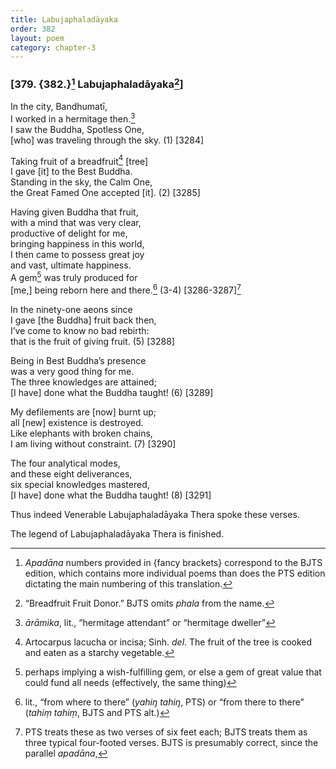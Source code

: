 ```yaml
---
title: Labujaphaladāyaka
order: 382
layout: poem
category: chapter-3
---
```


### \[379. {382.}[^1] Labujaphaladāyaka[^2]\]

In the city, Bandhumatī,  
I worked in a hermitage then.[^3]  
I saw the Buddha, Spotless One,  
\[who\] was traveling through the sky. (1) \[3284\]

Taking fruit of a breadfruit[^4] \[tree\]  
I gave \[it\] to the Best Buddha.  
Standing in the sky, the Calm One,  
the Great Famed One accepted \[it\]. (2) \[3285\]

Having given Buddha that fruit,  
with a mind that was very clear,  
productive of delight for me,  
bringing happiness in this world,  
I then came to possess great joy  
and vast, ultimate happiness.  
A gem[^5] was truly produced for  
\[me,\] being reborn here and there.[^6] (3-4) \[3286-3287\][^7]

In the ninety-one aeons since  
I gave \[the Buddha\] fruit back then,  
I’ve come to know no bad rebirth:  
that is the fruit of giving fruit. (5) \[3288\]

Being in Best Buddha’s presence  
was a very good thing for me.  
The three knowledges are attained;  
\[I have\] done what the Buddha taught! (6) \[3289\]

My defilements are \[now\] burnt up;  
all \[new\] existence is destroyed.  
Like elephants with broken chains,  
I am living without constraint. (7) \[3290\]

The four analytical modes,  
and these eight deliverances,  
six special knowledges mastered,  
\[I have\] done what the Buddha taught! (8) \[3291\]

Thus indeed Venerable Labujaphaladāyaka Thera spoke these verses.

The legend of Labujaphaladāyaka Thera is finished.

[^1]: *Apadāna* numbers provided in {fancy brackets} correspond to the BJTS edition, which contains more individual poems than does the PTS edition dictating the main numbering of this translation.

[^2]: “Breadfruit Fruit Donor.” BJTS omits *phala* from the name.

[^3]: *ārāmika*, lit., “hermitage attendant” or “hermitage dweller”

[^4]: Artocarpus lacucha or incisa; Sinh. *del*. The fruit of the tree is cooked and eaten as a starchy vegetable.

[^5]: perhaps implying a wish-fulfilling gem, or else a gem of great value that could fund all needs (effectively, the same thing)

[^6]: lit., “from where to there” (*yahiŋ tahiŋ*, PTS) or “from there to there” (*tahiṃ tahiṃ*, BJTS and PTS alt.)

[^7]: PTS treats these as two verses of six feet each; BJTS treats them as three typical four-footed verses. BJTS is presumably correct, since the parallel *apadāna*,
